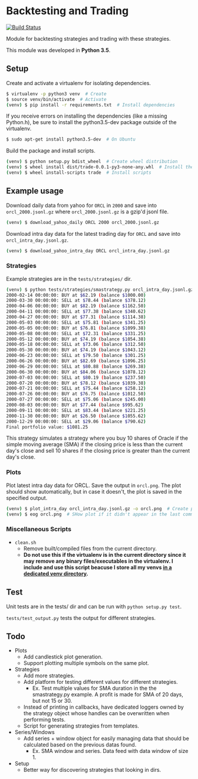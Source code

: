 # Backtesting and Trading

[![Build Status](https://travis-ci.org/PiJoules/trade.svg?branch=master)](https://travis-ci.org/PiJoules/trade)


Module for backtesting strategies and trading with these strategies.

This module was developed in **Python 3.5**.


## Setup
Create and activate a virtualenv for isolating dependencies.
```sh
$ virtualenv -p python3 venv  # Create
$ source venv/bin/activate  # Activate
(venv) $ pip install -r requirements.txt  # Install dependencies
```
If you receive errors on installing the dependencies (like a missing Python.h), be sure to install the python3.5-dev package outside of the virtualenv.
```sh
$ sudo apt-get install python3.5-dev  # On Ubuntu
```


Build the package and install scripts.
```sh
(venv) $ python setup.py bdist_wheel  # Create wheel distribution
(venv) $ wheel install dist/trade-0.0.1-py3-none-any.whl  # Install the wheel
(venv) $ wheel install-scripts trade  # Install scripts
```


## Example usage
Download daily data from yahoo for `ORCL` in `2000` and save into `orcl_2000.jsonl.gz`
where `orcl_2000.jsonl.gz` is a gzip'd jsonl file.
```sh
(venv) $ download_yahoo_daily ORCL 2000 orcl_2000.jsonl.gz
```

Download intra day data for the latest trading day for `ORCL` and save into `orcl_intra_day.jsonl.gz`.
```sh
(venv) $ download_yahoo_intra_day ORCL orcl_intra_day.jsonl.gz
```

### Strategies
Example strategies are in the `tests/strategies/` dir.
```sh
(venv) $ python tests/strategies/smastrategy.py orcl_intra_day.jsonl.gz
2000-02-14 00:00:00: BUY at $62.19 (balance $1000.00)
2000-03-30 00:00:00: SELL at $78.44 (balance $378.12)
2000-04-06 00:00:00: BUY at $82.19 (balance $1162.50)
2000-04-11 00:00:00: SELL at $77.38 (balance $340.62)
2000-04-27 00:00:00: BUY at $77.31 (balance $1114.38)
2000-05-03 00:00:00: SELL at $75.81 (balance $341.25)
2000-05-05 00:00:00: BUY at $76.81 (balance $1099.38)
2000-05-08 00:00:00: SELL at $72.31 (balance $331.25)
2000-05-12 00:00:00: BUY at $74.19 (balance $1054.38)
2000-05-18 00:00:00: SELL at $73.06 (balance $312.50)
2000-05-30 00:00:00: BUY at $74.19 (balance $1043.12)
2000-06-23 00:00:00: SELL at $79.50 (balance $301.25)
2000-06-26 00:00:00: BUY at $82.69 (balance $1096.25)
2000-06-29 00:00:00: SELL at $80.88 (balance $269.38)
2000-06-30 00:00:00: BUY at $84.06 (balance $1078.12)
2000-07-03 00:00:00: SELL at $80.19 (balance $237.50)
2000-07-20 00:00:00: BUY at $78.12 (balance $1039.38)
2000-07-21 00:00:00: SELL at $75.44 (balance $258.12)
2000-07-26 00:00:00: BUY at $76.75 (balance $1012.50)
2000-07-27 00:00:00: SELL at $75.06 (balance $245.00)
2000-08-03 00:00:00: BUY at $77.44 (balance $995.62)
2000-09-11 00:00:00: SELL at $83.44 (balance $221.25)
2000-11-30 00:00:00: BUY at $26.50 (balance $1055.62)
2000-12-29 00:00:00: SELL at $29.06 (balance $790.62)
Final portfolio value: $1081.25
```

This strategy simulates a strategy where you buy 10 shares of Oracle if the simple moving
average (SMA) if the closing price is less than the current day's close and sell 10 shares
if the closing price is greater than the current day's close.


### Plots
Plot latest intra day data for ORCL. Save the output in `orcl.png`.
The plot should show automatically, but in case it doesn't, the plot is saved
in the specified output.
```sh
(venv) $ plot_intra_day orcl_intra_day.jsonl.gz -o orcl.png  # Create plot
(venv) $ eog orcl.png  # SHow plot if it didn't appear in the last command
```

### Miscellaneous Scripts
- `clean.sh`
  - Remove built/compiled files from the current directory.
  - **Do not use this if the virtualenv is in the current directory since it may remove any binary
    files/executables in the virtualenv. I include and use this script beacuse I store all my venvs
    [in a dedicated venv directory](https://github.com/PiJoules/python-dev-scripts).**


## Test
Unit tests are in the tests/ dir and can be run with `python setup.py test`.

`tests/test_output.py` tests the output for different strategies.


## Todo
- Plots
  - Add candlestick plot generation.
  - Support plotting multiple symbols on the same plot.
- Strategies
  - Add more strategies.
  - Add platform for testing different values for different strategies.
    - Ex. Test multiple values for SMA duration in the the smastrategy.py example.
      A profit is made for SMA of 20 days, but not 15 or 30.
  - Instead of printing in callbacks, have dedicated loggers owned by the strategy object whose handles
    can be overwritten when performing tests.
  - Script for generating strategies from templates.
- Series/Windows
  - Add series + window object for easily managing data that should be calculated based on the previous
    datas found.
    - Ex. SMA window and series. Data feed with data window of size 1.
- Setup
  - Better way for discovering strategies that looking in dirs.

